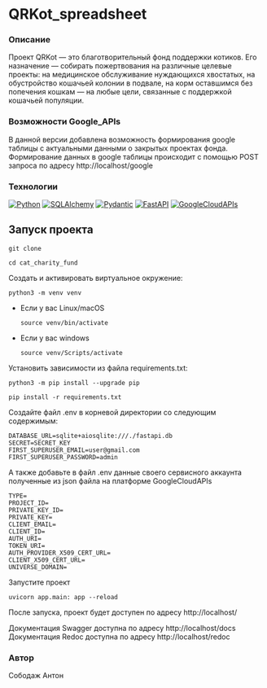 # QRKot_spreadsheet

### Описание
Проект QRKot — это благотворительный фонд поддержки котиков. Его назначение — собирать пожертвования на различные целевые проекты: на медицинское обслуживание нуждающихся хвостатых, на обустройство кошачьей колонии в подвале, на корм оставшимся без попечения кошкам — на любые цели, связанные с поддержкой кошачьей популяции.
### Возможности Google_APIs
В данной версии добавлена возможность формирования google таблицы с актуальными
данными о закрытых проектах фонда.
Формирование данных в google таблицы происходит с помощью POST запроса по адресу
http://localhost/google

### Технологии
[![Python](https://img.shields.io/badge/-Python-464646?style=flat&logo=Python&logoColor=ffffff&color=008000)](https://www.python.org/)
[![SQLAlchemy](https://img.shields.io/badge/-SQLAlchemy-464646?style=flat&logo=SQLAlchemy&logoColor=ffffff&color=008000)](https://www.sqlalchemy.org/)
[![Pydantic](https://img.shields.io/badge/-Pydantic-464646?style=flat&logo=Pydantic&logoColor=ffffff&color=008000)](https://docs.pydantic.dev/latest/)
[![FastAPI](https://img.shields.io/badge/-FastAPI-464646?style=flat&logo=FastAPI&logoColor=ffffff&color=008000)](https://fastapi.tiangolo.com/)
[![GoogleCloudAPIs](https://img.shields.io/badge/-GoogleCloudAPIs-464646?style=flat&logo=GoogleCloudAPIs&logoColor=ffffff&color=008000)](https://cloud.google.com/apis/docs/overview)
## Запуск проекта
```
git clone 
```

```
cd cat_charity_fund
```

Cоздать и активировать виртуальное окружение:

```
python3 -m venv venv
```

* Если у вас Linux/macOS

    ```
    source venv/bin/activate
    ```

* Если у вас windows

    ```
    source venv/Scripts/activate
    ```

Установить зависимости из файла requirements.txt:

```
python3 -m pip install --upgrade pip
```

```
pip install -r requirements.txt
```
Создайте файл .env в корневой директории со следующим содержимым:
```
DATABASE_URL=sqlite+aiosqlite:///./fastapi.db                             
SECRET=SECRET_KEY
FIRST_SUPERUSER_EMAIL=user@gmail.com
FIRST_SUPERUSER_PASSWORD=admin
```
А также добавьте в файл .env данные своего
сервисного аккаунта полученные из json файла
на платформе GoogleCloudAPIs
```
TYPE=
PROJECT_ID=
PRIVATE_KEY_ID=
PRIVATE_KEY=
CLIENT_EMAIL=
CLIENT_ID=
AUTH_URI=
TOKEN_URI=
AUTH_PROVIDER_X509_CERT_URL=
CLIENT_X509_CERT_URL=
UNIVERSE_DOMAIN=
```

Запустите проект
```
uvicorn app.main: app --reload
```
После запуска, проект будет доступен по адресу http://localhost/

Документация Swagger доступна по адресу http://localhost/docs
Документация Redoc доступна по адресу http://localhost/redoc

### Автор
Сободаж Антон